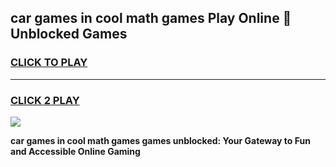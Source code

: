
## car games in cool math games Play Online 👋 Unblocked Games
<h3>
<a href="https://news.freeplayer.one?title=car_games_in_cool_math_games&ref=17CMG">CLICK TO PLAY</a></h3>
<hr>

<h3>
<a href="https://news.freeplayer.one?title=car_games_in_cool_math_games&ref=17CMG">CLICK 2 PLAY</a>
  
</h3>

<a href="https://news.freeplayer.one?title=car_games_in_cool_math_games&ref=17CMG/"><img src="https://clearcache.store/games.png"></a>


**car games in cool math games games unblocked: Your Gateway to Fun and Accessible Online Gaming**
